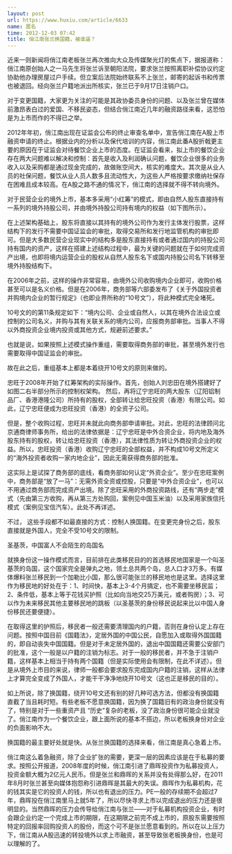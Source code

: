 ```yaml
---
layout: post
url: https://www.huxiu.com/article/6633
name: 匿名
time: 2012-12-03 07:42
title: 俏江南张兰换国籍，被谁逼？
---
```

近来一则新闻将俏江南老板张兰再次推向大众及传媒聚光灯的焦点下，据报道称：俏江南原创始人之一马先生将张兰诉至朝阳法院，要求张兰按照离职补偿协议约定协助他办理房屋过户手续。但立案后法院始终联系不上张兰，邮寄的起诉书和传票也被退回。经向张兰户籍地派出所核实，张兰已于9月17日注销户口。

对于变更国籍，大家更为关注的可能是其政协委员身份的问题、以及张兰曾在媒体前激昂表白过的爱国、不移民姿态，但结合俏江南近几年的融资路径来看，这恐怕是为上市而作的不得已之举。

2012年年初，俏江南出现在证监会公布的终止审查名单中，宣告俏江南在A股上市融资申请的终止。根据业内的分析以及保代培训的内容，俏江南此番A股折戟更主要的原因在于证监会对待餐饮企业上市的态度。在证监会看来，拟上市的餐饮企业存在两大问题难以解决和控制：首先是收入及利润确认问题，餐饮企业很多的业务收入以及采购都是通过现金完成的，故做账空间大，核实的难度大。其次是从业人员的社保问题，餐饮从业人员人数多且流动性大，为这些人严格按要求缴纳社保存在困难且成本较高。在A股之路不通的情况下，俏江南的选择就不得不转向境外。

对于民营企业的境外上市，基本多采用“小红筹”的模式，即由自然人股东直接持有一系列的境外持股公司，并由境外持股公司持有境内的权益（如下图所示）。

在上述架构基础上，股东将直接以其持有的境外公司作为发行主体发行股票，这样结构下的发行不需要中国证监会的审批，取得交易所和发行地监管机构的审批即可。但是大多数民营企业现实中的结构多是股东直接持有或者通过国内的持股公司持有国内的资产，这样在搭建上述结构过程中，最为关键的问题就在于如何完成资产出境，也即将境内运营企业的股权从自然人股东名下或国内持股公司名下转移至境外持股结构下。

在2006年之前，这样的操作非常容易，由境外公司收购境内企业即可，收购价格甚至可以是名义价格。但是在2006年，商务部等六部委发布了《关于外国投资者并购境内企业的暂行规定》（也即业界所称的“10号文”），将此种模式完全堵死。

10号文的的第11条规定如下：“境内公司、企业或自然人，以其在境外合法设立或控制的公司名义，并购与其有关联关系的境内公司，应报商务部审批。当事人不得以外商投资企业境内投资或其他方式，规避前述要求。”

也就是说，如果按照上述模式操作重组，需要取得商务部的审批，甚至境外发行也需要取得中国证监会的审批。

故在此之后，重组基本上都是本着绕开10号文的原则来做的。

忠旺于2008年开始了红筹架构的实际操作。首先，创始人刘忠田在境外搭建好了如图二右半部分所示的控制权架构。 然后，再将辽宁忠旺的两大股东（辽阳铝制品厂、香港港隆公司）所持有的股权，全部转让给忠旺投资（香港）有限公司。如此，辽宁忠旺便成为忠旺投资（香港）的全资子公司。

但是，整个收购过程，忠旺并未就此向商务部申请审批。对此，忠旺的法律顾问北京通商律师事务所，给出的法律依据是：辽宁忠旺是中外合资企业，将内地及海外股东持有的股权，转让给忠旺投资（香港），其法律性质为转让外商投资企业的权益。所以，忠旺投资（香港）收购辽宁忠旺的全部权益，并不构成10号文所定义的“海外投资者收购一家内地企业”，因此无需获得商务部的批准。

这实际上是试探了商务部的底线，看商务部如何认定“外资企业”。至少在忠旺案例中，商务部是“放了一马”：无需外资全资或控股，只要是“中外合资企业”，也可以不用通过商务部而完成资产出境。除了忠旺采用的外商投资路线，还有“两步走”模式（先由第三方收购，再从第三方处购回，案例见中国玉米油）以及采用家族信托模式（案例见宝信汽车）。此处不再详述。

不过， 这些手段都不如最直接的方式：控制人换国籍。在变更完身份之后，股东直接就是外国人，完全不受10号文的限制。

圣基茨，中国富人不会陌生的岛国名

就换身份这一操作模式而言，目前排在此类移民目的的首选移民地国家是一个叫圣基茨的岛国，这个国家完全是弹丸之地，领土总共两个岛，总人口才3万多。有媒体爆料张兰移民到一个加勒比小国，那么很可能张兰的移民地也是这里。选择这里作为移民地的好处在于：1、时间快，基本上3-4个月搞定，也不需要坐移民监；2、条件低，基本上等于花钱买护照（比如向当地交25万美元，或者购房）；3、可以作为未来移民其他主要移民地的跳板（以圣基茨的身份移民说起来比以中国人身份移民还要便捷）。

在取得这里的护照后，移民者一般还需要清理国内的户籍，否则在身份认定上存在问题。按照中国目前《国籍法》，定居外国的中国公民，自愿加入或取得外国国籍的，即自动丧失中国国籍。但是对于未定居外国的，退出中国国籍还需要公安部门的批准，这个一般是以户籍的注销为标志。对于一般的移民者，并不急于注销户籍，这样基本上相当于持有两个国籍（但是实际使用会有限制，在此不详述）。但是从境外上市目的来说，律师一般都会要求股东完成国内户籍的注销，这样从法律上才算完全变成了外国人，才能干干净净地绕开10号文（这也正是移民的目的）。

如上所说，除了换国籍，绕开10号文还有别的好几种可选方法，但都没有换国籍直截了当且耗时短。有些老板不愿意换国籍，因为换了国籍旧有的政治身份就没有了，特别是对于一些重资产且 “历史”复杂的老板，没了政治身份很可能企业就没了。俏江南作为一个餐饮企业，跟上面所说的基本不搭边，所以老板换身份对企业的负面影响不大。

换国籍的最主要好处就是快。从张兰换国籍的选择来看，俏江南是真心急着上市。

俏江南这么着急融资，除了企业扩张的需要，更深一层的因素应该是在于私募的要求。按照公开报道，2008年度的时候，俏江南引进了鼎晖投资作为私募投资人，投资金额大概为2亿元人民币。但是张兰和鼎晖的关系并没有处得那么好，在2011年8月时张兰甚至向媒体抱怨称引进鼎晖是其最大的失误。鼎晖作为私募机构，花的钱其实是它的投资人的钱，所以也有退出的压力。PE一般的存续期不会超过7年，鼎晖投在俏江南里马上就5年了，所以尽快寻求上市以完成退出的压力还是很明显的。当然鼎晖的压力会传导给俏江南与张兰——对于私募机构投资企业，有时会跟企业约定一个完成上市的期限，在这期限之前完不成上市的，原股东需要按照特定的回报率回购投资人的股份，而这个可不是张兰愿意看到的。所以在以上压力下，俏江南从A股迅速的转投境外以求上市融资，甚至导致张老板换身份，也是可以理解的了。

